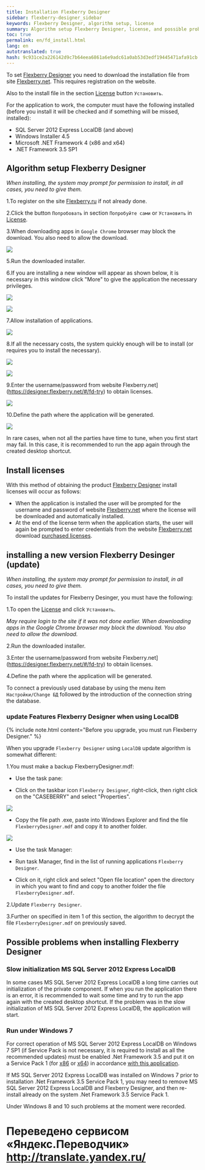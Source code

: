 ```yaml
--- 
title: Installation Flexberry Designer 
sidebar: flexberry-designer_sidebar 
keywords: Flexberry Designer, algorithm setup, license 
summary: Algorithm setup Flexberry Designer, license, and possible problems when installing 
toc: true 
permalink: en/fd_install.html 
lang: en 
autotranslated: true 
hash: 9c931ce2a226142d9c7b64eea6861a6e9adc61a0ab53d3edf19445471afa91cb 
--- 
```


To set [Flexberry Designer](fd_landing_page.html) you need to download the installation file from site [Flexberry.net](https://designer.flexberry.net/#/fd-try). 
This requires registration on the website. 

Also to the install file in the section [License](https://designer.flexberry.net/#/download-win-app) button `Установить`. 

For the application to work, the computer must have the following installed (before you install it will be checked and if something will be missed, installed): 

* SQL Server 2012 Express LocalDB (and above) 
* Windows Installer 4.5 
* Microsoft .NET Framework 4 (x86 and x64) 
* .NET Framework 3.5 SP1 

## Algorithm setup Flexberry Designer 

*When installing, the system may prompt for permission to install, in all cases, you need to give them.* 

1.To register on the site [Flexberry.ru](https://flexberry.net) if not already done. 

2.Click the button `Попробовать` in section `Попробуйте сами` or `Установить` in [License](https://designer.flexberry.net/#/download-win-app). 

3.When downloading apps in `Google Chrome` browser may block the download. You also need to allow the download. 

![](/images/pages/products/flexberry-designer/about/save-chrome.png) 

5.Run the downloaded installer. 

6.If you are installing a new window will appear as shown below, it is necessary in this window click "More" to give the application the necessary privileges. 

![](/images/pages/products/flexberry-designer/about/let-setup0.png) 

![](/images/pages/products/flexberry-designer/about/let-setup.png) 

7.Allow installation of applications. 

![](/images/pages/products/flexberry-designer/about/let-setup2.png) 

8.If all the necessary costs, the system quickly enough will be to install (or requires you to install the necessary). 

![](/images/pages/products/flexberry-designer/about/install-designer.png) 

![](/images/pages/products/flexberry-designer/about/let-setup3.png) 

9.Enter the username/password from website Flexberry.net](https://designer.flexberry.net/#/fd-try) to obtain licenses. 

![](/images/pages/products/flexberry-designer/about/login-flexberry2.png) 

10.Define the path where the application will be generated. 

![](/images/pages/products/flexberry-designer/about/set-generation-path.png) 

In rare cases, when not all the parties have time to tune, when you first start may fail. In this case, it is recommended to run the app again through the created desktop shortcut.

## Install licenses 

With this method of obtaining the product [Flexberry Designer](fd_landing_page.html) install licenses will occur as follows: 

* When the application is installed the user will be prompted for the username and password of website [Flexberry.net](https://designer.flexberry.net/#/fd-try) where the license will be downloaded and automatically installed. 
* At the end of the license term when the application starts, the user will again be prompted to enter credentials from the website [Flexberry.net](https://designer.flexberry.net/#/fd-try) download [purchased licenses](https://designer.flexberry.net/#/fd-try). 

## installing a new version Flexberry Desinger (update) 

*When installing, the system may prompt for permission to install, in all cases, you need to give them.* 

To install the updates for Flexberry Desinger, you must have the following: 

1.To open the [License](https://designer.flexberry.net/#/download-win-app) and click `Установить`. 

*May require login to the site if it was not done earlier. When downloading apps in the Google Chrome browser may block the download. You also need to allow the download.* 

2.Run the downloaded installer. 

3.Enter the username/password from website Flexberry.net](https://designer.flexberry.net/#/fd-try) to obtain licenses. 

4.Define the path where the application will be generated. 

To connect a previously used database by using the menu item `Настройки/Change БД` followed by the introduction of the connection string the database. 

### update Features Flexberry Designer when using LocalDB 

{% include note.html content="Before you upgrade, you must run Flexberry Designer." %} 

When you upgrade `Flexberry Designer` using `LocalDB` update algorithm is somewhat different: 

1.You must make a backup FlexberryDesigner.mdf: 

* Use the task pane: 

* Click on the taskbar icon `Flexberry Designer`, right-click, then right click on the "CASEBERRY" and select "Properties". 

![](/images/pages/products/flexberry-designer/about/update-fd-menu.png) 

* Copy the file path .exe, paste into Windows Explorer and find the file `FlexberryDesigner.mdf` and copy it to another folder. 

![](/images/pages/products/flexberry-designer/about/update-fd-settings.png) 

* Use the task Manager: 

* Run task Manager, find in the list of running applications `Flexberry Designer`. 
* Click on it, right click and select "Open file location" open the directory in which you want to find and copy to another folder the file `FlexberryDesigner.mdf`. 

2.Update `Flexberry Designer`. 

3.Further on specified in item 1 of this section, the algorithm to decrypt the file `FlexberryDesigner.mdf` on previously saved.

## Possible problems when installing Flexberry Designer 

### Slow initialization MS SQL Server 2012 Express LocalDB 

In some cases MS SQL Server 2012 Express LocalDB a long time carries out initialization of the private component. If when you run the application there is an error, it is recommended to wait some time and try to run the app again with the created desktop shortcut. If the problem was in the slow initialization of MS SQL Server 2012 Express LocalDB, the application will start. 

### Run under Windows 7 

For correct operation of MS SQL Server 2012 Express LocalDB on Windows 7 SP1 (if Service Pack is not necessary, it is required to install as all the recommended updates) must be enabled .Net Framework 3.5 and put it on a Service Pack 1 (for [x86](https://www.microsoft.com/ru-ru/download/details.aspx?id=39237) or [x64](https://www.microsoft.com/ru-ru/download/details.aspx?id=7942)) in accordance [with this application](https://msdn.microsoft.com/library/ms143506(v=SQL.110).aspx). 

If MS SQL Server 2012 Express LocalDB was installed on Windows 7 prior to installation .Net Framework 3.5 Service Pack 1, you may need to remove MS SQL Server 2012 Express LocalDB and Flexberry Designer, and then re-install already on the system .Net Framework 3.5 Service Pack 1. 

Under Windows 8 and 10 such problems at the moment were recorded. 



 # Переведено сервисом «Яндекс.Переводчик» http://translate.yandex.ru/